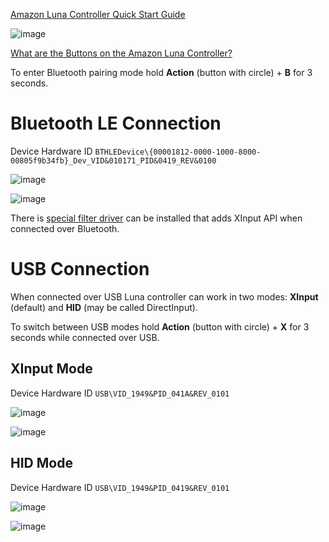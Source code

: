 [Amazon Luna Controller Quick Start Guide](https://www.amazon.com/gp/help/customer/display.html?nodeId=GEHPAXCM8L39RQVG)

![image](https://m.media-amazon.com/images/G/01/support_images/GUID-91658BEA-83EC-424F-8241-56223B0B3CD8=3=en-US=Normal.png)

[What are the Buttons on the Amazon Luna Controller?](https://www.amazon.com/gp/help/customer/display.html?nodeId=GEKGVPKSY8B2RGHG)

To enter Bluetooth pairing mode hold **Action** (button with circle) + **B** for 3 seconds.

# Bluetooth LE Connection

Device Hardware ID `BTHLEDevice\{00001812-0000-1000-8000-00805f9b34fb}_Dev_VID&010171_PID&0419_REV&0100`

![image](https://user-images.githubusercontent.com/1285934/216942320-22d582fd-6688-46fa-8f28-ccf8f6fc6bb2.png)

![image](https://user-images.githubusercontent.com/1285934/216942474-ff5bf1a0-17d3-4e97-8801-bc3fa7a554ca.png)

There is [special filter driver](https://www.amazon.com/gp/help/customer/display.html?nodeId=GZCT4CTFHXLHEB9T) can be installed that adds XInput API when connected over Bluetooth.

# USB Connection

When connected over USB Luna controller can work in two modes: **XInput** (default) and **HID** (may be called DirectInput).

To switch between USB modes hold **Action** (button with circle) + **X** for 3 seconds while connected over USB.

## XInput Mode

Device Hardware ID `USB\VID_1949&PID_041A&REV_0101`

![image](https://user-images.githubusercontent.com/1285934/216943284-aa3baa4e-b4d0-4186-8e59-5d00abb615e4.png)

![image](https://user-images.githubusercontent.com/1285934/211622110-eea66f22-3549-41be-b54b-17930658a5bb.png)

## HID Mode

Device Hardware ID `USB\VID_1949&PID_0419&REV_0101`

![image](https://user-images.githubusercontent.com/1285934/216943145-8dbca3d3-1fde-47bb-9996-709a46cd088f.png)

![image](https://user-images.githubusercontent.com/1285934/211622172-4098d3a8-b550-4026-bd7b-f686ef41b069.png)
